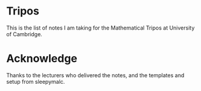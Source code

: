 # Tripos
This is the list of notes I am taking for the Mathematical Tripos at University of Cambridge.

# Acknowledge
Thanks to the lecturers who delivered the notes, and the templates and setup from sleepymalc.
